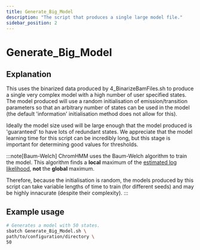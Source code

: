 ```yaml
---
title: Generate_Big_Model
description: "The script that produces a single large model file."
sidebar_position: 2
---
```


# Generate_Big_Model

## Explanation

This uses the binarized data produced by 4_BinarizeBamFiles.sh to produce a
single very complex model with a high number of user specified states. The
model produced will use a random initialisation of emission/transition
parameters so that an arbitrary number of states can be used in the model (the
default 'information' initialisation method does not allow for this). 

Ideally the model size used will be large enough that the model produced is
'guaranteed' to have lots of redundant states. We appreciate that the model
learning time for this script can be incredibly long, but this stage is
important for determining good values for thresholds.

:::note[Baum-Welch] 
ChromHMM uses the Baum-Welch algorithm to train the model.
This algorithm finds a **local** maximum of the 
[estimated log likelihood](/ChromOptimise/ChromHMM-overview.md#estimated-log-likelihood),
**not** the **global** maximum.

Therefore, because the initialisation is random, the models produced by this
script can take variable lengths of time to train (for different seeds) and may
be highly innacurate (despite their complexity).
:::

## Example usage

```bash
# Generates a model with 50 states.
sbatch Generate_Big_Model.sh \
path/to/configuration/directory \
50
```
